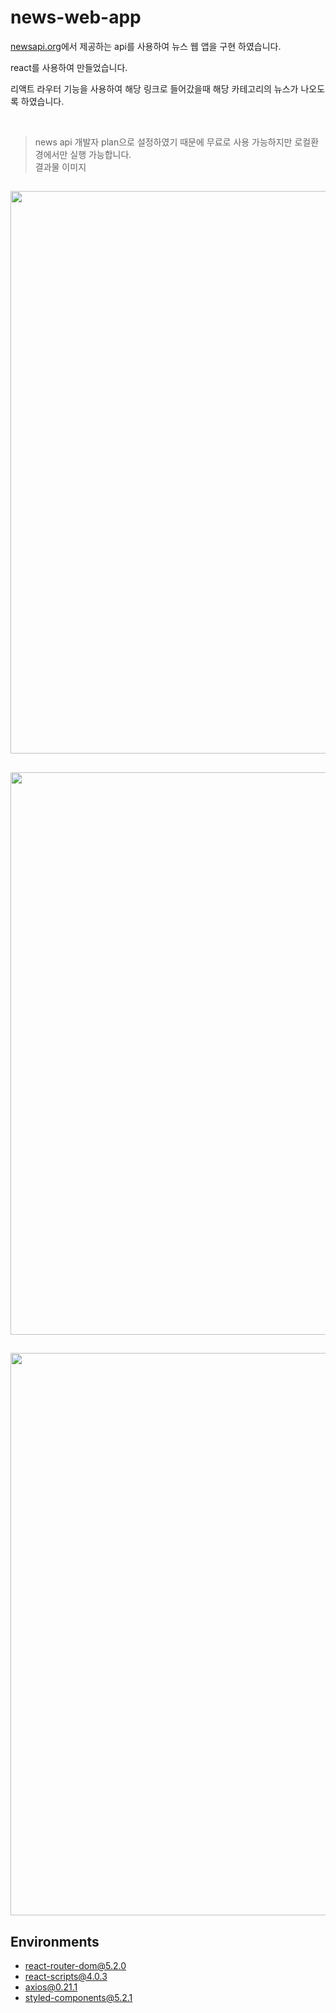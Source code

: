 # news-web-app

[newsapi.org](https://newsapi.org/)에서 제공하는 api를 사용하여 뉴스 웹 앱을 구현 하였습니다.

react를 사용하여 만들었습니다.

리액트 라우터 기능을 사용하여 해당 링크로 들어갔을때 해당 카테고리의 뉴스가 나오도록 하였습니다.

<br/>

> news api 개발자 plan으로 설정하였기 때문에 무료로 사용 가능하지만 로컬환경에서만 실행 가능합니다.  
> 결과물 이미지

## <img src="https://user-images.githubusercontent.com/67315288/111117987-90318b80-85ab-11eb-995a-9b3f494727f8.png" width="650" height="900">

## <img src="https://user-images.githubusercontent.com/67315288/111118109-b7885880-85ab-11eb-8c84-70730b817914.png" width="650" height="900">

## <img src="https://user-images.githubusercontent.com/67315288/111118115-b9eab280-85ab-11eb-85df-4b0e2a8284fb.png" width="650" height="900">

## Environments

- react-router-dom@5.2.0
- react-scripts@4.0.3
- axios@0.21.1
- styled-components@5.2.1
